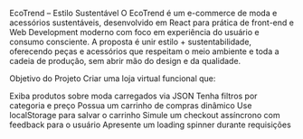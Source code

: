 EcoTrend – Estilo Sustentável
O EcoTrend é um e-commerce de moda e acessórios sustentáveis, desenvolvido em React para prática de front-end e Web Development moderno com foco em experiência do usuário e consumo consciente.
A proposta é unir estilo + sustentabilidade, oferecendo peças e acessórios que respeitam o meio ambiente e toda a cadeia de produção, sem abrir mão do design e da qualidade.

Objetivo do Projeto
Criar uma loja virtual funcional que:

Exiba produtos sobre moda carregados via JSON
Tenha filtros por categoria e preço
Possua um carrinho de compras dinâmico
Use localStorage para salvar o carrinho
Simule um checkout assíncrono com feedback para o usuário
Apresente um loading spinner durante requisições


